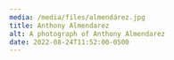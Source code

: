 ```yaml
---
media: /media/files/almendárez.jpg
title: Anthony Almendarez
alt: A photograph of Anthony Almendarez
date: 2022-08-24T11:52:00-0500
---
```

